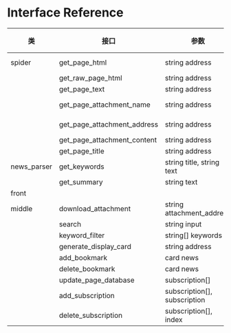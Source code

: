 # Interface Reference

| 类          | 接口                        | 参数                         | 返回值                    | 异常 |
| ----------- | --------------------------- | ---------------------------- | ------------------------- | ---- |
| spider      | get_page_html               | string address               | string simplified_html    |      |
|             | get_raw_page_html           | string address               | string raw_html           |      |
|             | get_page_text               | string address               | string page_text          |      |
|             | get_page_attachment_name    | string address               | string attachment_name    |      |
|             | get_page_attachment_address | string address               | string attachment_address |      |
|             | get_page_attachment_content | string address               | string content            |      |
|             | get_page_title              | string address               | string title              |      |
| news_parser | get_keywords                | string title, string text    | string[] keyword          |      |
|             | get_summary                 | string text                  | string summary            |      |
| front       |                             |                              |                           |      |
| middle      | download_attachment         | string attachment_address    | void                      |      |
|             | search                      | string input                 | card[] news_list          |      |
|             | keyword_filter              | string[] keywords            | card[] news_list          |      |
|             | generate_display_card       | string address               | card                      |      |
|             | add_bookmark                | card news                    | void                      |      |
|             | delete_bookmark             | card news                    | void                      |      |
|             | update_page_database        | subscription[]               | void                      |      |
|             | add_subscription            | subscription[], subscription | void                      |      |
|             | delete_subscription         | subscription[], index        | void                      |      |

